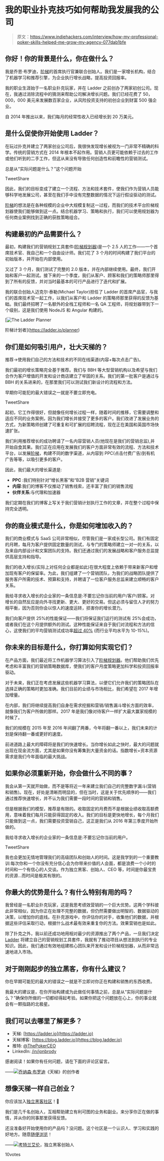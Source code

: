 # 我的职业扑克技巧如何帮助我发展我的公司

> 原文：<https://www.indiehackers.com/interview/how-my-professional-poker-skills-helped-me-grow-my-agency-077dab1bfe>

## 你好！你的背景是什么，你在做什么？

我是乔恩·布罗迪，[阶梯](https://ladder.io)的首席执行官兼联合创始人。我们是一家增长机构，结合了机器学习和推荐引擎，为企业执行增长战略，提高投资回报率。

我的职业生涯始于一名职业扑克玩家，并在 Ladder 之前创办了两家初创公司。现在，我通过消除流程中的猜测来帮助公司解决增长问题。我们已经花费了 50，000，000 美元来发展数百家企业，从风险投资支持的初创企业到财富 500 强企业。

自 2014 年推出以来，我们每月的经常性收入已经增长到 20 万美元。

## 是什么促使你开始使用 Ladder？

在玩过扑克并建立了两家创业公司后，我很快发现增长被视为一门非常不精确的科学。传统的营销方式在 2014 年根本不起作用。营销人员更可能依赖于过去的工作或他们听到的二手工作，但这从来没有导致任何创造性和前瞻性的营销测试。

总是从“实际问题是什么？”这个问题开始

TweetShare

因此，我们的目标变成了建立一个流程、方法和技术套件，使我们作为营销人员能够科学地发展公司，甚至在我们手中没有完整数据的情况下运行假设驱动的测试。

[阶梯](https://ladder.io)的想法是在各种规模的企业中大规模复制这一过程，而我们的技术平台阶梯规划器使我们能够做到这一点。结合机器学习、策略和执行，我们可以使用规划器为任何商业案例找到正确的获胜策略组合。

## 构建最初的产品需要什么？

最初，构建我们的营销规划工具套件([阶梯规划器](https://ladder.io/planner))是一个 2.5 人的工作——一个首席技术官、我自己和一个自由设计师。我们花了 3 个月的时间构建了我们平台的初始版本，并开始在内部使用。

又过了 3 个月，我们测试了完整的 2.0 版本，并在内部继续使用。最终，我们开始和客户一起测试。接下来的一个季度，我们从客户、顾客和我们的策略师那里得到了所有的反馈，并对当时最基本的可行产品进行了迭代和扩展。

我的联合创始人迈克尔·泰勒(Michael Taylor)担任了 Ladder 的首席产品官，与我们的首席技术官一起工作，以我们从客户和 Ladder 的策略师那里获得的反馈为基础。我们最终招聘了一名额外的全栈工程师和一名 QA 工程师，将规划器带到下一个级别，这是我们使用 NodeJS 和 Angular 构建的。

[![The Ladder Planner](img/ba4ccdfe6e2166bff6ccd3cc3b81f617.png)

阶梯计划者](https://ladder.io/planner) 

## 你们是如何吸引用户，壮大天梯的？

推荐->使用我们自己的方法和技术的不同在线渠道(内容+每次点击广告)。

我们最初的增长策略完全基于推荐。我们与 BBH 等大型营销机构以及希望与我们合作为客户增值的开发和设计商店建立了牢固的关系。我们的第一批客户是通过与 BBH 的关系进来的，在那里我们可以测试我们新设计的流程和方法。

早期你可能犯的最大错误之一就是不要立即充电。

TweetShare

起初，它工作得很好，但就像任何增长过程一样，随着时间的推移，它需要调整和适应不同的业务案例，因为我们增长并接受了更多的客户。我们改进了发展业务的方式，为新策略师创建了可重复和可扩展的招聘流程，现在正在美国和英国市场快速扩张。

我们利用推荐增长的成功聘请了一名内容营销人员(他现在是我们的营销总监),并开始自食其果。我们正在应用在发展我们的客户方面非常有效的流程、方法和技术平台，以发展[阶梯](https://ladder.io)，构建不同的数字渠道，从内容到 PPC(点击付费广告)到有机广告等等，以吸引更多的客户。

因此，我们最大的增长渠道是:

*   **PPC** :我们特别针对“增长黑客”和“B2B 营销”关键词
*   **内容**:我们的博客不仅推动了销售线索，还丰富了我们的销售流程
*   **伙伴关系**:与代理和加速器

我们定期在我们的博客上写关于我们营销计划执行工作的文章，并在整个过程中保持完全透明。

## 你的商业模式是什么，你是如何增加收入的？

我们的商业模式与 SaaS 公司非常相似，尽管我们是一家成长型公司。我们有固定的月聘，每月为客户提供固定数量的测试，与专门的策略师建立一对一的关系，以及来自内部设计和文案团队的支持。我们还通过我们的发展战略和客户服务总监提供高层支持和指导。

我们的收入增长(实际上对任何企业都是如此)在很大程度上依赖于带来新客户和增加现有客户的保留率。为此，我们组建了一个营销团队，为我们的战略团队提供了服务客户所需的技术、预算和支持，并聘请了一位客户服务总监来建立顺畅的客户关系。

我给寻求收入增长的企业家的一条信息是:不要忘记你当前的用户/客户/顾客。对增长的自然反应是向外寻找更新、更大、更好的交易。但这必须与留住人才的努力相平衡，因为否则你会以惊人的速度运转，损害你的增长潜力。

我们向客户提供 25%的性能保证——我们将保证我们运行的测试有 25%会成功，或者我们在这个月提供额外的测试。这种性能保证来自于我们对流程和方法的信心，这使我们的平均营销测试成功率[超过 40%](https://blog.ladder.io/growth-marketing) (而行业平均水平为 10-15%)。

## 你未来的目标是什么，你打算如何实现它们？

在产品方面，我们最近将工作机器学习算法引入了[阶梯规划器](https://ladder.io/planner)。他们帮助我们优先考虑和丰富我们的营销策略数据库，使我们的客户月度策略更加科学和投资回报率驱动。

对于未来，我们正在考虑发展这些机器学习算法，以便它们允许我们的策略团队在选择正确的策略时更加准确。我们目前的业绩与市场相比，我们希望在 2017 年增加增量。

在内部，我们将继续提高我们自身在需求挖掘和营销/销售漏斗增长方面的效率，就像我们为客户所做的那样。2017 年是我们像对待客户一样扩大最大赢家规模的时候了。

我们的规模在 2015 年至 2016 年间翻了两番，今年将翻一番以上，我们未来的计划是保持翻一番或更好的速度。

前进道路上最大的障碍将是我们的快速增长。当你增长如此之快时，最大的问题就出现在现金流方面，尤其是如果你没有筹集到大量资金的话。指数增长+资本资源需求是我们今年面临的最大挑战。

## 如果你必须重新开始，你会做什么不同的事？

我会从第一天就开始做，而不是等将近一年来建立我们自己的完整数字漏斗(营销和销售)。现在，好处是清晰而明显的，但在当时，这是关于优先顺序的——我们通过推荐快速增长，并不认为我们需要一段时间的营销和销售。

但是根据我们的模型，推荐是有限的。收取固定的月费而不是根据业绩收取高额费用，意味着我们每月只能获得固定的收入。我们的目标是更快地增长，每个月我们只能做到这一点，我们需要投资营销自己，这正是我们从 2016 年第三季度开始所做的。

我给寻求收入增长的企业家的一条信息是:不要忘记你当前的用户。

TweetShare

我也会更加无情地管理我们的高级团队和创始人的时间。这是我学到的一个重要教训:每次你和一个你没有充分信心会为你带来价值的人会面，都是浪费一个小时的时间和一个有信心的人交谈。作为独立黑客、创始人、CEO 等，时间是你最宝贵的资源...而时间是极其有限的。

## 你最大的优势是什么？有什么特别有用的吗？

我曾经是一名职业扑克玩家，这是我思考绩效营销的一个巨大优势。这两个学科彼此非常相似，因为你正在处理不完整的数据，但仍然需要做出明智的、数据驱动的决策，以增加你的底线。在扑克游戏中，你评估你的对手，收集他们的数据，并根据这些评估采取行动，根据什么战术最有效来重复你的方法。效果营销也是如此。

除了扑克之外，我以前还成功地用相对最少的资源推出了两个产品，一旦我们决定 [Ladder](https://ladder.io) 将建立自己的营销规划工具套件，我就有了推动项目从想法到执行的专业知识。因此，我们通过有效地组建核心团队来开发和设计阶梯规划器，从而非常迅速地进入市场。

## 对于刚刚起步的独立黑客，你有什么建议？

你在早期可能犯的最大的错误之一就是不立即对你正在构建和销售的东西收费。

我最大的建议是，在你开始构建或为此做任何事情之前，总是从“实际问题是什么？”确保你所做的一切都经得起考验。如果你把这个问题放在心上，你的事业就会有一颗指路的北极星。

## 我们可以去哪里了解更多？

*   天梯: [https://ladder.io](https://ladder.io)
*   天梯博客: [https://blog.ladder.io](https://blog.ladder.io)
*   推特: [@ThePokerCEO](https://twitter.com/ThePokerCEO)
*   LinkedIn: [/in/jonbrody](https://linkedin.com/in/jonbrody)

感谢阅读！如果你有任何问题，请在下面的评论区留言。

——[<picture id="ember8178978" class="user-avatar ember-view user-link__avatar">![](img/82bd3bb4769a3aa1cd13889ee7c0fa91.png)</picture>乔纳森·布罗迪](/JonathanBrody?id=ladder-owner)《天梯》的创作者

## 想像天梯一样自己创业？

你应该加入[独立黑客社区](/)！🤗

我们是几千名创始人，互相帮助建立有利可图的业务和副业。来分享你正在做的事情，并从你的同事那里获得反馈。

还没准备好开始使用你的产品吗？没问题。这个社区是一个认识人、学习和实践的好地方。随意[随便浏览](/)！

——[<picture id="ember8178983" class="user-avatar ember-view user-link__avatar">![](img/82bd3bb4769a3aa1cd13889ee7c0fa91.png)</picture>考特兰艾伦](/csallen?id=ibTLPyjwVebnZjMGKvz6ztarnuV2)，独立黑客创始人

10votes